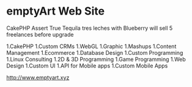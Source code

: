# emptyArt Web Site

CakePHP 
Assert True Tequila tres leches with Blueberry will sell 5 freelances before upgrade

1.CakePHP 
1.Custom CRMs
1.WebGL
1.Graphic
1.Mashups
1.Content Management
1.Ecommerce
1.Database Design
1.Custom Programming
1.Linux Consulting
1.2D & 3D Programming
1.Game Programming
1.Web Design
1.Custom UI
1.API for Mobile apps
1.Custom Mobile Apps

http://www.emptyart.xyz